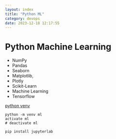 ```yaml
---
layout: index
title: "Python ML"
category: devops
date: 2023-12-18 12:17:55
---
```


# Python Machine Learning

- NumPy
- Pandas
- Seaborn
- Matplotlib,
- Plotly
- Scikit-Learn
- Machine Learning
- Tensorflow


[python venv](https://docs.python.org/zh-cn/3/library/venv.html)

```
python -m venv ml
activate ml
# deactivate ml

pip install jupyterlab 
```